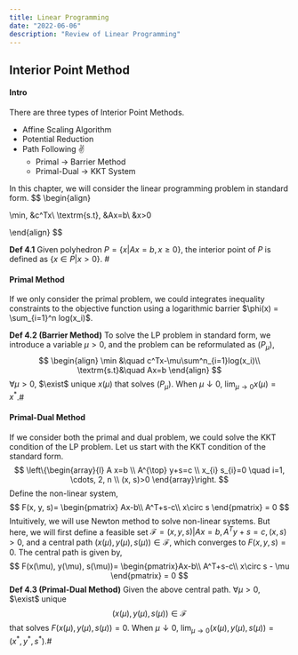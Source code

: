 ```yaml
---
title: Linear Programming
date: "2022-06-06"
description: "Review of Linear Programming"
---
```


## Interior Point Method

#### Intro

There are three types of Interior Point Methods.

- Affine Scaling Algorithm
- Potential Reduction
- Path Following ✌
  - Primal -> Barrier Method
  - Primal-Dual -> KKT System

In this chapter, we will consider the linear programming problem in standard form.
$$
\begin{align}

\min\, &c^Tx\\
\textrm{s.t}\, &Ax=b\\
&x>0

\end{align}
$$


**Def 4.1** Given polyhedron $P=\{x|Ax=b, x\ge 0\}$, the interior point of  $P$ is defined as $\{x\in P|x>0\}$. #

#### Primal Method

If we only consider the primal problem, we could integrates inequality constraints to the objective function using a logarithmic barrier $\phi(x) = \sum_{i=1}^n log(x_i)$.

**Def 4.2 (Barrier Method)**  To solve the LP problem in standard form, we introduce a variable $\mu > 0$, and the problem can be reformulated as $(P_\mu)$,
$$
\begin{align}
	\min &\quad c^Tx-\mu\sum^n_{i=1}log(x_i)\\
	\textrm{s.t}&\quad Ax=b
\end{align}
$$
$\forall \mu > 0$, $\exist$ unique $x(\mu)$ that solves $(P_\mu)$. When $\mu\downarrow0$, $\lim_{\mu\rightarrow0}x(\mu) = x^*$.#

#### Primal-Dual Method

If we consider both the primal and dual problem, we could solve the KKT condition of the LP problem. Let us start with the KKT condition of the standard form.
$$
\left\{\begin{array}{l}
A x=b \\
A^{\top} y+s=c \\
x_{i} s_{i}=0 \quad i=1, \cdots, 2, n \\
(x, s)>0
\end{array}\right.
$$
Define the non-linear system,
$$
F(x, y, s)=
\begin{pmatrix}
Ax-b\\
A^T+s-c\\
x\circ s
\end{pmatrix} = 0
$$
Intuitively, we will use Newton method to solve non-linear systems. But here, we will first define a feasible set $\mathcal{F}={(x, y, s)|Ax=b, A^Ty+s=c, (x, s)>0}$, and a central path $(x(\mu), y(\mu), s(\mu))\in \mathcal{F}$, which converges to $F(x, y, s)=0$. The central path is given by,
$$
F(x(\mu), y(\mu), s(\mu))=
\begin{pmatrix}Ax-b\\
A^T+s-c\\
x\circ s - \mu
\end{pmatrix} 
= 0
$$
**Def 4.3 (Primal-Dual Method)** Given the above central path. $\forall \mu > 0$, $\exist$ unique $$(x(\mu), y(\mu), s(\mu))\in \mathcal{F}$$ that solves $F(x(\mu), y(\mu), s(\mu))=0$. When $\mu\downarrow0$, $\lim_{\mu\rightarrow0}(x(\mu), y(\mu), s(\mu)) = (x^*, y^*, s^*)$.#
